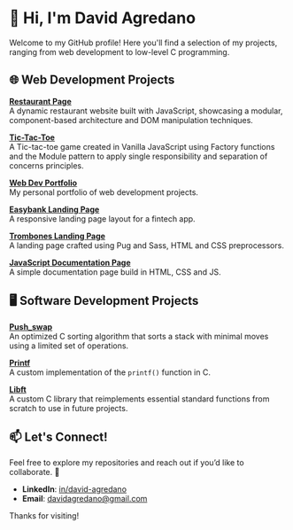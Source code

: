 # 👋 Hi, I'm David Agredano

Welcome to my GitHub profile! Here you'll find a selection of my projects, ranging from web development to low-level C programming.


## 🌐 Web Development Projects

**[Restaurant Page](https://github.com/davidagredano/restaurant-page)**  
A dynamic restaurant website built with JavaScript, showcasing a modular, component-based architecture and DOM manipulation techniques.

**[Tic-Tac-Toe](https://github.com/davidagredano/tic-tac-toe)**  
A Tic-tac-toe game created in Vanilla JavaScript using Factory functions and the Module pattern to apply single responsibility and separation of concerns principles.

**[Web Dev Portfolio](https://github.com/davidagredano/portfolio)**  
My personal portfolio of web development projects.

**[Easybank Landing Page](https://github.com/davidagredano/easybank-landing-page)**  
A responsive landing page layout for a fintech app.

**[Trombones Landing Page](https://github.com/davidagredano/trombones-landing-page)**  
A landing page crafted using Pug and Sass, HTML and CSS preprocessors.

**[JavaScript Documentation Page](https://github.com/davidagredano/javascript-documentation-page)**  
A simple documentation page build in HTML, CSS and JS.

## 🖥️ Software Development Projects

**[Push_swap](https://github.com/davidagredano/push_swap)**  
An optimized C sorting algorithm that sorts a stack with minimal moves using a limited set of operations.

**[Printf](https://github.com/davidagredano/printf)**  
A custom implementation of the `printf()` function in C.

**[Libft](https://github.com/davidagredano/libft)**  
A custom C library that reimplements essential standard functions from scratch to use in future projects.

## 📫 Let's Connect!

Feel free to explore my repositories and reach out if you’d like to collaborate. 🚀

- **LinkedIn**: [in/david-agredano](https://linkedin.com/in/david-agredano)
- **Email**: davidagredano@gmail.com
 
Thanks for visiting!
